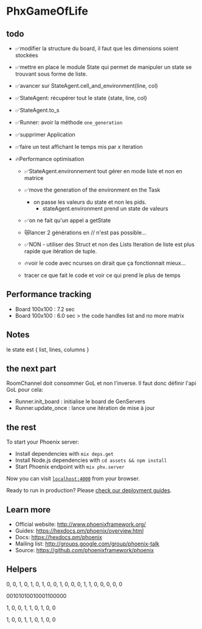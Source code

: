 # PhxGameOfLife

## todo

- ✅modifier la structure du board, il faut que les dimensions soient stockées

- ✅mettre en place le module State qui permet de manipuler un state se trouvant sous forme de liste.

- ✅avancer sur StateAgent.cell_and_environment(line, col)

- ✅StateAgent: récupérer tout le state {state, line, col}

- ✅StateAgent.to_s

- ✅Runner: avoir la méthode `one_generation`

- ✅supprimer Application

- ✅faire un test affichant le temps mis par x iteration

- 🔥Performance optimisation
  - ✅StateAgent.environnement tout gérer en mode liste et non en matrice
  - ✅move the generation of the environment en the Task
    - on passe les valeurs du state et non les pids.
      - stateAgent.environment prend un state de valeurs
  - ✅on ne fait qu'un appel a getState
  - 😿lancer 2 générations en // n'est pas possible...
  - ✅NON - utiliser des Struct et non des Lists
    Iteration de liste est plus rapide que itération de tuple.

  - 🔥voir le code avec ncurses on dirait que ça fonctionnait mieux...

  - tracer ce que fait le code et voir ce qui prend le plus de temps



## Performance tracking

- Board 100x100 : 7.2 sec
- Board 100x100 : 6.0 sec > the code handles list and no more matrix


## Notes

le state est
{ list, lines, columns }

## the next part

RoomChannel doit consommer GoL et non l'inverse.
Il faut donc définir l'api GoL pour cela:
 - Runner.init_board : initialise le board de GenServers
 - Runner.update_once : lance une itération de mise à jour

## the rest

To start your Phoenix server:

  * Install dependencies with `mix deps.get`
  * Install Node.js dependencies with `cd assets && npm install`
  * Start Phoenix endpoint with `mix phx.server`

Now you can visit [`localhost:4000`](http://localhost:4000) from your browser.

Ready to run in production? Please [check our deployment guides](https://hexdocs.pm/phoenix/deployment.html).

## Learn more

  * Official website: http://www.phoenixframework.org/
  * Guides: https://hexdocs.pm/phoenix/overview.html
  * Docs: https://hexdocs.pm/phoenix
  * Mailing list: http://groups.google.com/group/phoenix-talk
  * Source: https://github.com/phoenixframework/phoenix


## Helpers

0, 0, 1, 0,
1, 0, 1, 0,
0, 1, 0, 0,
0, 1, 1, 0,
0, 0, 0, 0

00101010010001100000

1, 0, 0,
1, 1, 0,
1, 0, 0

1, 0, 0, 1, 1, 0, 1, 0, 0



